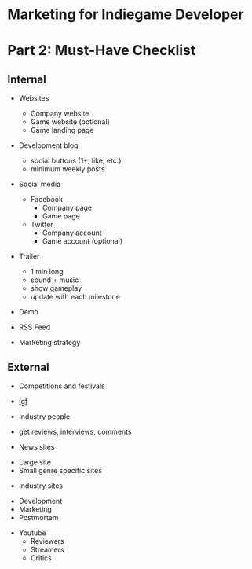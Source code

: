 # Marketing for Indiegame Developer
# Part 2: Must-Have Checklist

## Internal

* Websites
    - Company website
    - Game website (optional)
    - Game landing page
* Development blog
    - social buttons (1+, like, etc.)
    - minimum weekly posts
* Social media
    - Facebook
        + Company page
        + Game page
    - Twitter
        + Company account
        + Game account (optional)
* Trailer
    - 1 min long
    - sound + music
    - show gameplay
    - update with each milestone    
* Demo
* RSS Feed

* Marketing strategy

## External


* Competitions and festivals
 - [igf](http://www.igf.com/)
* Industry people
 - get reviews, interviews, comments
* News sites
 - Large site
 - Small genre specific sites
* Industry sites
 - Development
 - Marketing
 - Postmortem
* Youtube
  - Reviewers
  - Streamers
  - Critics
